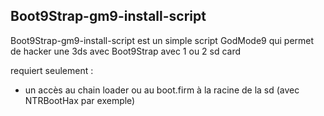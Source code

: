 ## Boot9Strap-gm9-install-script
Boot9Strap-gm9-install-script est un simple script GodMode9 qui permet de hacker une 3ds avec Boot9Strap avec 1 ou 2 sd card

requiert seulement :
- un accès au chain loader ou au boot.firm à la racine de la sd (avec NTRBootHax par exemple)
